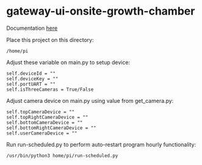 # gateway-ui-onsite-growth-chamber

Documentation [here](https://docs.google.com/document/d/14_6l-3nRShH518GohGLufQKyqBomQMMn8HKurVXmP8Q/edit?usp=sharing)

Place this project on this directory:

```
/home/pi
```

Adjust these variable on main.py to setup device:

```
self.deviceId = ""
self.deviceKey = ""
self.portUART = ""
self.isThreeCameras = True/False
```

Adjust camera device on main.py using value from get_camera.py:

```
self.topCameraDevice = ""
self.topRightCameraDevice = ""
self.bottomCameraDevice = ""
self.bottomRightCameraDevice = ""
self.userCameraDevice = ""
```

Run run-scheduled.py to perform auto-restart program hourly functionality:

```
/usr/bin/python3 home/pi/run-scheduled.py
```

